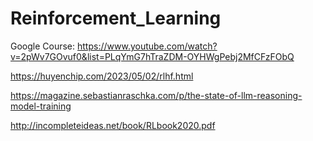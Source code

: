 # Reinforcement_Learning

Google Course: https://www.youtube.com/watch?v=2pWv7GOvuf0&list=PLqYmG7hTraZDM-OYHWgPebj2MfCFzFObQ

https://huyenchip.com/2023/05/02/rlhf.html

https://magazine.sebastianraschka.com/p/the-state-of-llm-reasoning-model-training


http://incompleteideas.net/book/RLbook2020.pdf




